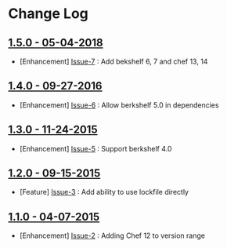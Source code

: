 Change Log
==========

[1.5.0 - 05-04-2018](https://github.com/bbaugher/chef-berksfile-env/issues?milestone=6&state=closed)
----------------------------------------------------------------------------------------------------

  * [Enhancement] [Issue-7](https://github.com/bbaugher/chef-berksfile-env/issues/7) : Add bekshelf 6, 7 and chef 13, 14

[1.4.0 - 09-27-2016](https://github.com/bbaugher/chef-berksfile-env/issues?milestone=5&state=closed)
----------------------------------------------------------------------------------------------------

  * [Enhancement] [Issue-6](https://github.com/bbaugher/chef-berksfile-env/issues/6) : Allow berkshelf 5.0 in dependencies

[1.3.0 - 11-24-2015](https://github.com/bbaugher/chef-berksfile-env/issues?milestone=4&state=closed)
----------------------------------------------------------------------------------------------------

  * [Enhancement] [Issue-5](https://github.com/bbaugher/chef-berksfile-env/issues/5) : Support berkshelf 4.0

[1.2.0 - 09-15-2015](https://github.com/bbaugher/chef-berksfile-env/issues?milestone=3&state=closed)
----------------------------------------------------------------------------------------------------

  * [Feature] [Issue-3](https://github.com/bbaugher/chef-berksfile-env/issues/3) : Add ability to use lockfile directly

[1.1.0 - 04-07-2015](https://github.com/bbaugher/chef-berksfile-env/issues?milestone=2&state=closed)
----------------------------------------------------------------------------------------------------

  * [Enhancement] [Issue-2](https://github.com/bbaugher/chef-berksfile-env/issues/2) : Adding Chef 12 to version range
